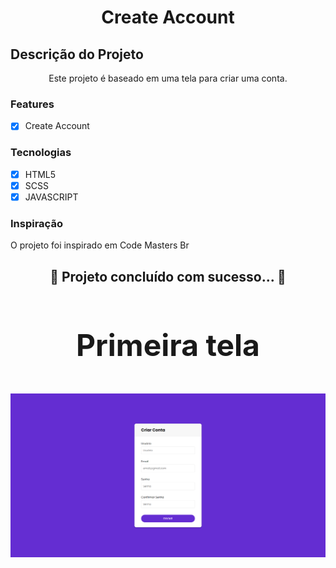 <h1 align="center">Create Account</h1>


## Descrição do Projeto
<p align="center">Este projeto é baseado em uma tela para criar uma conta.</p>

### Features

- [x] Create Account


### Tecnologias

- [x] HTML5
- [x] SCSS
- [x] JAVASCRIPT

### Inspiração
<p> O projeto foi inspirado em Code Masters Br</a></p>



<h2 align="center"> 
	 🚀 Projeto concluído com sucesso... 🚀
</h4>


<h3 align="center" style="font-size: 3rem";>Primeira tela</h3>
<img src="img/create-account.png">

